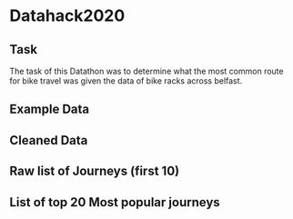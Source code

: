 # Datahack2020
## Task
The task of this Datathon was to determine what the most common route for bike travel was given the data of bike racks across belfast.

## Example Data

## Cleaned Data

## Raw list of Journeys (first 10)

## List of top 20 Most popular journeys

